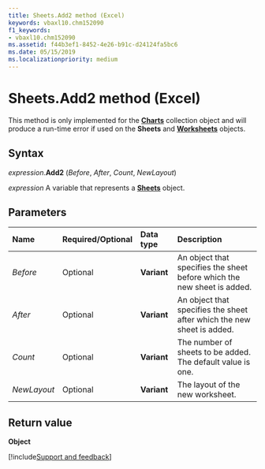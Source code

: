 ```yaml
---
title: Sheets.Add2 method (Excel)
keywords: vbaxl10.chm152090
f1_keywords:
- vbaxl10.chm152090
ms.assetid: f44b3ef1-8452-4e26-b91c-d24124fa5bc6
ms.date: 05/15/2019
ms.localizationpriority: medium
---
```



# Sheets.Add2 method (Excel)

This method is only implemented for the **[Charts](excel.charts.md)** collection object and will produce a run-time error if used on the **Sheets** and **[Worksheets](Excel.Worksheets.md)** objects.


## Syntax

_expression_.**Add2** (_Before_, _After_, _Count_, _NewLayout_)

_expression_ A variable that represents a **[Sheets](Excel.Sheets.md)** object.


## Parameters

|Name|Required/Optional|Data type|Description|
|:-----|:-----|:-----|:-----|
| _Before_|Optional|**Variant**|An object that specifies the sheet before which the new sheet is added.|
| _After_|Optional|**Variant**|An object that specifies the sheet after which the new sheet is added.|
| _Count_|Optional|**Variant**|The number of sheets to be added. The default value is one.|
| _NewLayout_|Optional|**Variant**|The layout of the new worksheet.|

## Return value

**Object**


[!include[Support and feedback](~/includes/feedback-boilerplate.md)]
